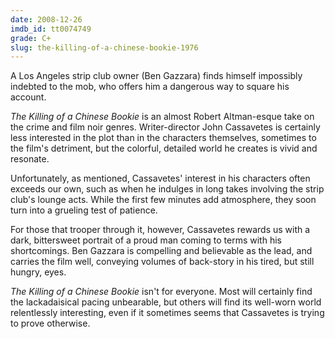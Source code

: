 ```yaml
---
date: 2008-12-26
imdb_id: tt0074749
grade: C+
slug: the-killing-of-a-chinese-bookie-1976
---
```


A Los Angeles strip club owner (Ben Gazzara) finds himself impossibly indebted to the mob, who offers him a dangerous way to square his account.

_The Killing of a Chinese Bookie_ is an almost Robert Altman-esque take on the crime and film noir genres. Writer-director John Cassavetes is certainly less interested in the plot than in the characters themselves, sometimes to the film's detriment, but the colorful, detailed world he creates is vivid and resonate.

Unfortunately, as mentioned, Cassavetes' interest in his characters often exceeds our own, such as when he indulges in long takes involving the strip club's lounge acts. While the first few minutes add atmosphere, they soon turn into a grueling test of patience.

For those that trooper through it, however, Cassavetes rewards us with a dark, bittersweet portrait of a proud man coming to terms with his shortcomings. Ben Gazzara is compelling and believable as the lead, and carries the film well, conveying volumes of back-story in his tired, but still hungry, eyes.

_The Killing of a Chinese Bookie_ isn't for everyone. Most will certainly find the lackadaisical pacing unbearable, but others will find its well-worn world relentlessly interesting, even if it sometimes seems that Cassavetes is trying to prove otherwise.
